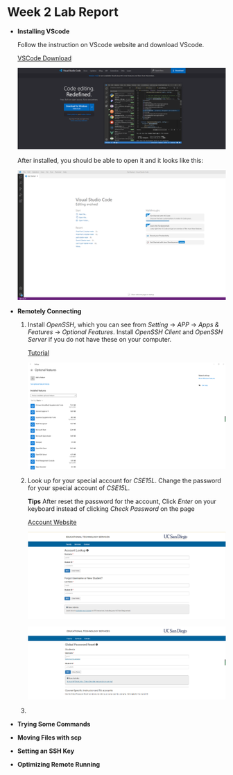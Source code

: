 # Week 2 Lab Report

* **Installing VScode**
    
    Follow the instruction on VScode website and download VScode.
    
    [VSCode Download](https://code.visualstudio.com/)

    ![Image](DownloadVScode.png)

    After installed, you should be able to open it and it looks like this:
    
    ![Image](VSCode.png)
    


* **Remotely Connecting**
    1. Install *OpenSSH*, which you can see from *Setting* -> *APP* -> *Apps & Features* -> *Optional Features*. Install *OpenSSH Client* and *OpenSSH Server* if you do not 
       have these on your computer.
       
       [Tutorial](https://docs.microsoft.com/en-us/windows-server/administration/openssh/openssh_install_firstuse)

       ![Image](OpenSSH.png)
       
    2. Look up for your special account for *CSE15L*. Change the password for your special account of *CSE15L*.

       **Tips**  After reset the password for the account, Click *Enter* on your keyboard instead of clicking *Check Password* on the page

       [Account Website](https://sdacs.ucsd.edu/~icc/index.php)

       ![Image](ETS.png)

       ![Image](Password.png)

       
    3. 
* **Trying Some Commands**

* **Moving Files with scp**

* **Setting an SSH Key**

* **Optimizing Remote Running**
